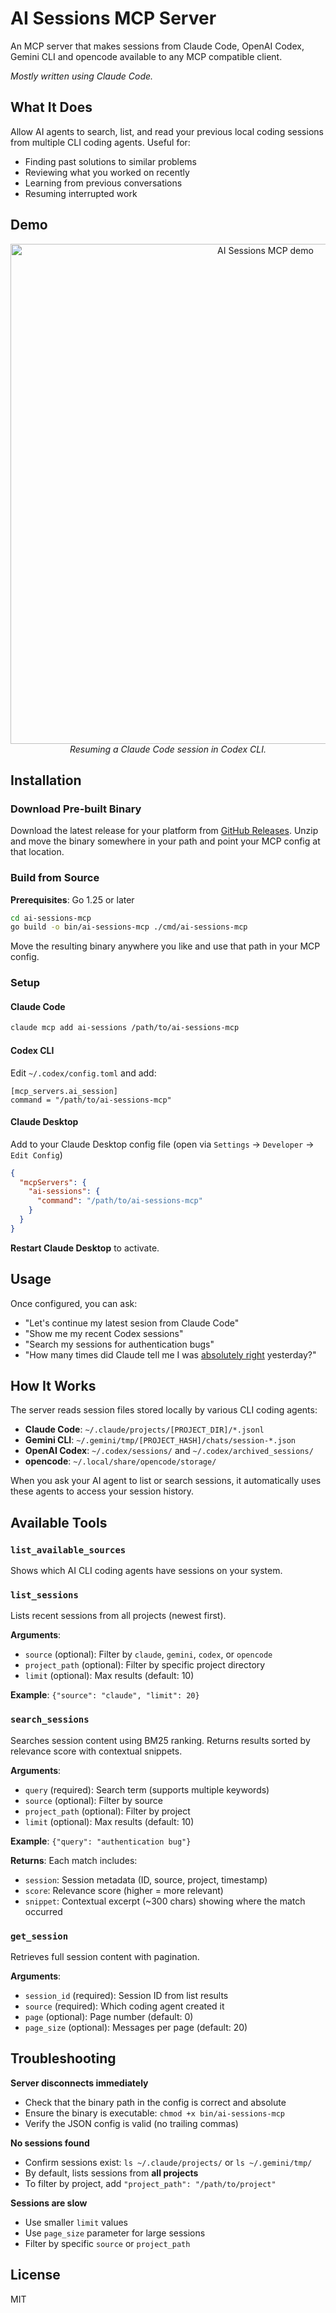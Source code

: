 # AI Sessions MCP Server

An MCP server that makes sessions from Claude Code, OpenAI Codex, Gemini CLI and opencode available to any MCP compatible client.

*Mostly written using Claude Code.*

## What It Does

Allow AI agents to search, list, and read your previous local coding sessions from multiple CLI coding agents. Useful for:

- Finding past solutions to similar problems
- Reviewing what you worked on recently
- Learning from previous conversations
- Resuming interrupted work

## Demo

<p align="center">
  <img src="https://github.com/user-attachments/assets/946e09af-cf60-4c38-8a22-d5f90be05c23" width=800 alt="AI Sessions MCP demo"><br>
  <em>Resuming a Claude Code session in Codex CLI.</em>
</p>

## Installation

### Download Pre-built Binary

Download the latest release for your platform from [GitHub Releases](https://github.com/yoavf/ai-sessions-mcp/releases).
Unzip and move the binary somewhere in your path and point your MCP config at that location.

### Build from Source

**Prerequisites**: Go 1.25 or later

```bash
cd ai-sessions-mcp
go build -o bin/ai-sessions-mcp ./cmd/ai-sessions-mcp
```

Move the resulting binary anywhere you like and use that path in your MCP config.

### Setup

#### Claude Code

```bash
claude mcp add ai-sessions /path/to/ai-sessions-mcp
```

#### Codex CLI

Edit `~/.codex/config.toml` and add:
```
[mcp_servers.ai_session]
command = "/path/to/ai-sessions-mcp"
```

#### Claude Desktop

Add to your Claude Desktop config file (open via `Settings` -> `Developer` -> `Edit Config`)
```json
{
  "mcpServers": {
    "ai-sessions": {
      "command": "/path/to/ai-sessions-mcp"
    }
  }
}
```

**Restart Claude Desktop** to activate.

## Usage

Once configured, you can ask:

- "Let's continue my latest sesion from Claude Code"
- "Show me my recent Codex sessions"
- "Search my sessions for authentication bugs"
- "How many times did Claude tell me I was [absolutely right](https://absolutelyright.lol) yesterday?"

## How It Works

The server reads session files stored locally by various CLI coding agents:

- **Claude Code**: `~/.claude/projects/[PROJECT_DIR]/*.jsonl`
- **Gemini CLI**: `~/.gemini/tmp/[PROJECT_HASH]/chats/session-*.json`
- **OpenAI Codex**: `~/.codex/sessions/` and `~/.codex/archived_sessions/`
- **opencode**: `~/.local/share/opencode/storage/`

When you ask your AI agent to list or search sessions, it automatically uses these agents to access your session history.

## Available Tools

### `list_available_sources`
Shows which AI CLI coding agents have sessions on your system.

### `list_sessions`
Lists recent sessions from all projects (newest first).

**Arguments**:
- `source` (optional): Filter by `claude`, `gemini`, `codex`, or `opencode`
- `project_path` (optional): Filter by specific project directory
- `limit` (optional): Max results (default: 10)

**Example**: `{"source": "claude", "limit": 20}`

### `search_sessions`
Searches session content using BM25 ranking. Returns results sorted by relevance score with contextual snippets.

**Arguments**:
- `query` (required): Search term (supports multiple keywords)
- `source` (optional): Filter by source
- `project_path` (optional): Filter by project
- `limit` (optional): Max results (default: 10)

**Example**: `{"query": "authentication bug"}`

**Returns**: Each match includes:
- `session`: Session metadata (ID, source, project, timestamp)
- `score`: Relevance score (higher = more relevant)
- `snippet`: Contextual excerpt (~300 chars) showing where the match occurred

### `get_session`
Retrieves full session content with pagination.

**Arguments**:
- `session_id` (required): Session ID from list results
- `source` (required): Which coding agent created it
- `page` (optional): Page number (default: 0)
- `page_size` (optional): Messages per page (default: 20)

## Troubleshooting

**Server disconnects immediately**
- Check that the binary path in the config is correct and absolute
- Ensure the binary is executable: `chmod +x bin/ai-sessions-mcp`
- Verify the JSON config is valid (no trailing commas)

**No sessions found**
- Confirm sessions exist: `ls ~/.claude/projects/` or `ls ~/.gemini/tmp/`
- By default, lists sessions from **all projects**
- To filter by project, add `"project_path": "/path/to/project"`

**Sessions are slow**
- Use smaller `limit` values
- Use `page_size` parameter for large sessions
- Filter by specific `source` or `project_path`

## License

MIT
